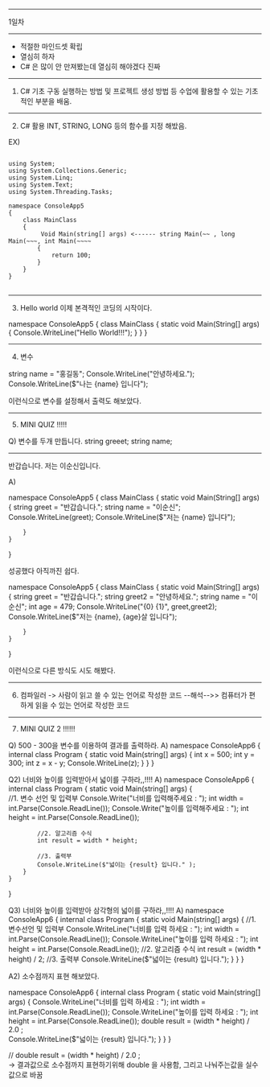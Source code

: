 ***
1일차
***
- 적절한 마인드셋 확립
- 열심히 하자
- C# 은 많이 안 만져봤는데 열심히 해야겠다 진짜 
***

1. C# 기초 구동
실행하는 방법 및 프로젝트 생성 방법 등 수업에 활용할 수 있는 기초적인 부분을 배움.
***
2. C# 활용
INT, STRING, LONG 등의 함수를 지정 해밨음.

EX)
<pre>
<code>
using System;
using System.Collections.Generic;
using System.Linq;
using System.Text;
using System.Threading.Tasks;

namespace ConsoleApp5
{
    class MainClass
    {
         Void Main(string[] args) <------ string Main(~~ , long Main(~~~, int Main(~~~~
        {
            return 100;
        }
    }
}
</code>
</pre>
***

3. Hello world
이제 본격적인 코딩의 시작이다.

namespace ConsoleApp5
{
    class MainClass
    {
         static void Main(String[] args)
        {
            Console.WriteLine("Hello World!!!");
        }
    }
}

***

4. 변수

string name = "홍길동";
Console.WriteLine("안녕하세요.");
Console.WriteLine($"나는 {name} 입니다");

이런식으로 변수를 설정해서 출력도 해보았다.

***

5. MINI QUIZ !!!!!

Q) 
변수를 두개 만듭니다.
string greeet;
string name;

---------------------
반갑습니다.
저는 이순신입니다.


A)

namespace ConsoleApp5
{
    class MainClass
    {
         static void Main(String[] args)
        {
            string greet = "반갑습니다.";
            string name = "이순신";
            Console.WriteLine(greet);
            Console.WriteLine($"저는 {name} 입니다");

        }
    }
}

성공했다 아직까진 쉽다.

namespace ConsoleApp5
{
    class MainClass
    {
         static void Main(String[] args)
        {
            string greet = "반갑습니다.";
            string greet2 = "안녕하세요.";
            string name = "이순신";
            int age = 479;
            Console.WriteLine("{0} {1}", greet,greet2);
            Console.WriteLine($"저는 {name}, {age}살 입니다");

        }
    }
}

이런식으로 다른 방식도 시도 해봤다.

***

6. 컴파일러
-> 사람이 읽고 쓸 수 있는 언어로 작성한 코드 --해석-->> 컴퓨터가 편하게 읽을 수 있는 언어로 작성한 코드

***

7. MINI QUIZ 2 !!!!!!

Q) 500 - 300을 변수를 이용하여 결과를 출력하라.
A) 
namespace ConsoleApp6
{
    internal class Program
    {
        static void Main(string[] args)
        {
            int x = 500;
            int y = 300;
            int z = x - y;
            Console.WriteLine(z);
        }
    }
}

Q2) 너비와 높이를 입력받아서 넓이를 구하라,,!!!!
A) 
namespace ConsoleApp6
{
    internal class Program
    {
        static void Main(string[] args)
        {    
            //1. 변수 선언 및 입력부
            Console.Write("너비를 입력해주세요 : ");
            int width = int.Parse(Console.ReadLine());
            Console.Write("높이를 입력해주세요 : ");
            int height = int.Parse(Console.ReadLine());

            //2. 알고리즘 수식
            int result = width * height;

            //3. 출력부
            Console.WriteLine($"넓이는 {result} 입니다." );   
        }
    }
}

Q3) 너비와 높이를 입력받아 삼각형의 넓이를 구하라,,!!!!
A) 
namespace ConsoleApp6
{
    internal class Program
    {
        static void Main(string[] args)
        {
            //1. 변수선언 및 입력부
            Console.WriteLine("너비를 입력 하세요 : ");
            int width = int.Parse(Console.ReadLine());
            Console.WriteLine("높이를 입력 하세요 : ");
            int height = int.Parse(Console.ReadLine());
            //2. 알고리즘 수식
            int result = (width * height) / 2;
            //3. 출력부
            Console.WriteLine($"넓이는 {result} 입니다.");
        }
    }
}

A2) 소수점까지 표현 해보았다.

namespace ConsoleApp6
{
    internal class Program
    {
        static void Main(string[] args)
        {
            Console.WriteLine("너비를 입력 하세요 : ");
            int width = int.Parse(Console.ReadLine());
            Console.WriteLine("높이를 입력 하세요 : ");
            int height = int.Parse(Console.ReadLine());
            double result = (width * height) / 2.0 ;    
            Console.WriteLine($"넓이는 {result} 입니다.");
        }
    }
}

// double result = (width * height) / 2.0 ;  
-> 결과값으로 소수점까지 표현하기위해 double 을 사용함, 그리고 나눠주는값을 실수값으로 바꿈
